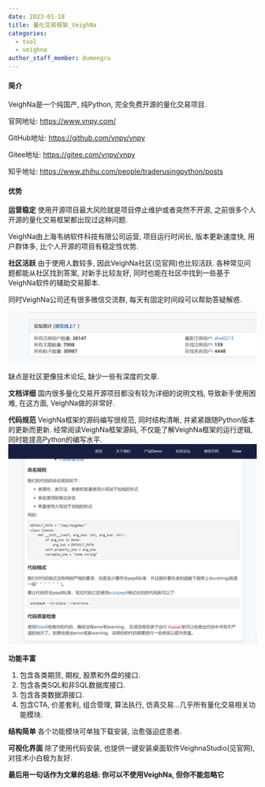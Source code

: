 ```yaml
---
date: 2023-01-18
title: 量化交易框架_VeighNa
categories:
  - tool
  - veighna
author_staff_member: dumengru
---
```


#### 简介
VeighNa是一个纯国产, 纯Python, 完全免费开源的量化交易项目.

官网地址: https://www.vnpy.com/

GitHub地址: https://github.com/vnpy/vnpy

Gitee地址: https://gitee.com/vnpy/vnpy

知乎地址: https://www.zhihu.com/people/traderusingpython/posts

#### 优势
**运营稳定**
使用开源项目最大风险就是项目停止维护或者突然不开源, 之前很多个人开源的量化交易框架都出现过这种问题.

VeighNa由上海韦纳软件科技有限公司运营, 项目运行时间长, 版本更新速度快, 用户群体多, 比个人开源的项目有稳定性优势.

**社区活跃**
由于使用人数较多, 因此VeighNa社区(见官网)也比较活跃. 各种常见问题都能从社区找到答案, 对新手比较友好, 同时也能在社区中找到一些基于VeighNa软件的辅助交易脚本.

同时VeighNa公司还有很多微信交流群, 每天有固定时间段可以帮助答疑解惑.

![](../../images/202301182204.png)

缺点是社区更像技术论坛, 缺少一些有深度的文章.

**文档详细**
国内很多量化交易开源项目都没有较为详细的说明文档, 导致新手使用困难, 在这方面, VeighNa做的非常好.

**代码规范**
VeighNa框架的源码编写很规范, 同时结构清晰, 并紧紧跟随Python版本的更新而更新. 经常阅读VeighNa框架源码, 不仅能了解VeighNa框架的运行逻辑, 同时能提高Python的编写水平.
![](../../images/202301182232.png)

**功能丰富**
1. 包含各类期货, 期权, 股票和外盘的接口.
2. 包含各类SQL和非SQL数据库接口.
3. 包含各类数据源接口.
4. 包含CTA, 价差套利, 组合管理, 算法执行, 仿真交易...几乎所有量化交易相关功能模块.

**结构简单**
各个功能模块可单独下载安装, 治愈强迫症患者.

**可视化界面**
除了使用代码安装, 也提供一键安装桌面软件VeighnaStudio(见官网), 对技术小白极为友好.

**最后用一句话作为文章的总结: 你可以不使用VeighNa, 但你不能忽略它**